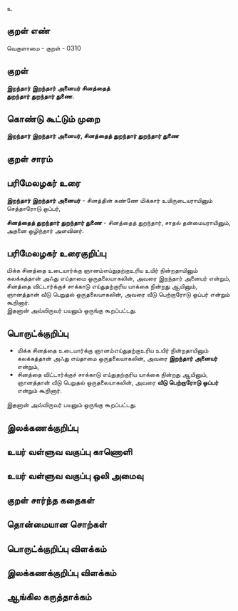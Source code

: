 உ

## குறள் எண் 

வெகுளாமை - குறள் - 0310  

## குறள் 

**இறந்தார் இறந்தார் அனையர் சினத்தைத்  
துறந்தார் துறந்தார் துணை.**

## கொண்டு கூட்டும் முறை

**இறந்தார் இறந்தார் அனையர், சினத்தைத் துறந்தார் துறந்தார் துணை**

## குறள் சாரம் 


## பரிமேலழகர் உரை

**இறந்தார் இறந்தார் அனையர்** - சினத்தின் கண்ணே மிக்கார் உயிருடையராயினும் செத்தாரோடு ஒப்பர்,   

**சினத்தைத் துறந்தார் துறந்தார் துணை** - சினத்தைத் துறந்தார், சாதல் தன்மையராயினும், அதனை ஒழிந்தார் அளவினர்.   

## பரிமேலழகர் உரைகுறிப்பு   

மிக்க சினத்தை உடையார்க்கு ஞானம்எய்துதற்குஉரிய உயிர் நின்றதாயினும் கலக்கத்தான் அஃது எய்தாமை ஒருதலையாகலின், அவரை இறந்தார் அனையர் என்றும், சினத்தை விட்டார்க்குச் சாக்காடு எய்துதற்குரிய யாக்கை நின்றது ஆயினும், ஞானத்தான் வீடு பெறுதல் ஒருதலையாகலின், அவரை வீடு பெற்றாரோடு ஒப்பர் என்றும் கூறினார்.   
இதனான் அவ்விருவர் பயனும் ஒருங்கு கூறப்பட்டது.  

## பொருட்க்குறிப்பு 

* மிக்க சினத்தை உடையார்க்கு ஞானம்எய்துதற்குஉரிய உயிர் நின்றதாயினும் கலக்கத்தான் அஃது எய்தாமை ஒருதலையாகலின், அவரை **இறந்தார் அனையர்** என்றும்,   
* சினத்தை விட்டார்க்குச் சாக்காடு எய்துதற்குரிய யாக்கை நின்றது ஆயினும், ஞானத்தான் வீடு பெறுதல் ஒருதலையாகலின், அவரை **வீடு பெற்றாரோடு ஒப்பர்** என்றும் கூறினார்.   

இதனான் அவ்விருவர் பயனும் ஒருங்கு கூறப்பட்டது.    

## இலக்கணக்குறிப்பு  


## உயர் வள்ளுவ வகுப்பு காணொளி


## உயர் வள்ளுவ வகுப்பு ஒலி அமைவு 

 
## குறள் சார்ந்த கதைகள் 


## தொன்மையான சொற்கள்


## பொருட்க்குறிப்பு விளக்கம்


## இலக்கணக்குறிப்பு விளக்கம்


## ஆங்கில கருத்தாக்கம் 


